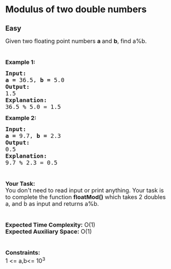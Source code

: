 # Modulus of two double numbers
## Easy
<div class="problem-statement">
                <p></p><p><span style="font-size:18px">Given two floating point numbers <strong>a </strong>and <strong>b</strong>, find a%b.</span></p>

<p>&nbsp;</p>

<p><span style="font-size:18px"><strong>Example 1:</strong></span></p>

<pre><span style="font-size:18px"><strong>Input:</strong></span>
<span style="font-size:18px"><strong>a = </strong>36.5, <strong>b = </strong>5.0</span>
<span style="font-size:18px"><strong>Output:</strong></span>
<span style="font-size:18px">1.5</span>
<span style="font-size:18px"><strong>Explanation:</strong></span>
<span style="font-size:18px">36.5 % 5.0 = 1.5</span></pre>

<p><span style="font-size:18px"><strong>Example 2:</strong></span></p>

<pre><span style="font-size:18px"><strong>Input:</strong></span>
<span style="font-size:18px"><strong>a = </strong>9.7, <strong>b = </strong>2.3</span>
<span style="font-size:18px"><strong>Output:</strong></span>
<span style="font-size:18px">0.5</span>
<span style="font-size:18px"><strong>Explanation:</strong></span>
<span style="font-size:18px">9.7 % 2.3 = 0.5</span></pre>

<p>&nbsp;</p>

<p><span style="font-size:18px"><strong>Your Task:</strong><br>
You don't need to read input or print anything. Your task is to complete the function <strong>floatMod()</strong> which takes 2 doubles a, and b as input and returns a%b.</span></p>

<p>&nbsp;</p>

<p><span style="font-size:18px"><strong>Expected Time Complexity:</strong> O(1)<br>
<strong>Expected Auxiliary Space:</strong> O(1)</span></p>

<p>&nbsp;</p>

<p><span style="font-size:18px"><strong>Constraints:</strong></span><br>
<span style="font-size:18px">1 &lt;= a,b&lt;= 10<sup>3</sup></span></p>
 <p></p>
            </div>